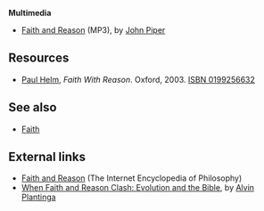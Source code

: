 **Multimedia**

-   [Faith and Reason](http://www.desiringgod.org/media/audio/2007/20070315.mp3)
    (MP3), by [John Piper](John_Piper "John Piper")


## Resources

-   [Paul Helm](Paul_Helm "Paul Helm"), *Faith With Reason*.
    Oxford, 2003.
    [ISBN 0199256632](http://www.theopedia.com/Special:BookSources/0199256632)

## See also

-   [Faith](Faith "Faith")

## External links

-   [Faith and Reason](http://www.iep.utm.edu/f/faith-re.htm) (The
    Internet Encyclopedia of Philosophy)
-   [When Faith and Reason Clash: Evolution and the Bible](http://www.asa3.org/ASA/dialogues/Faith-reason/CRS9-91Plantinga1.html),
    by [Alvin Plantinga](Alvin_Plantinga "Alvin Plantinga")



